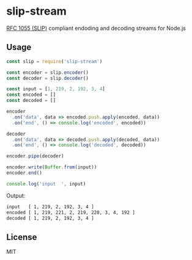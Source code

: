 # slip-stream

[RFC 1055 (SLIP)](https://tools.ietf.org/html/rfc1055) compliant endoding and decoding streams for Node.js

## Usage

```js
const slip = require('slip-stream')

const encoder = slip.encoder()
const decoder = slip.decoder()

const input = [1, 219, 2, 192, 3, 4]
const encoded = []
const decoded = []

encoder
  .on('data', data => encoded.push.apply(encoded, data))
  .on('end', () => console.log('encoded', encoded))

decoder
  .on('data', data => decoded.push.apply(decoded, data))
  .on('end', () => console.log('decoded', decoded))

encoder.pipe(decoder)

encoder.write(Buffer.from(input))
encoder.end()

console.log('input  ', input)

```

Output:

```sh
input   [ 1, 219, 2, 192, 3, 4 ]
encoded [ 1, 219, 221, 2, 219, 220, 3, 4, 192 ]
decoded [ 1, 219, 2, 192, 3, 4 ]
```

## License
MIT